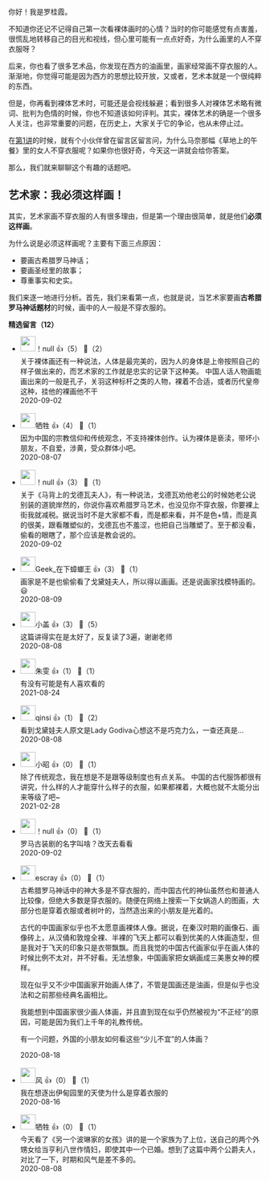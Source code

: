 你好！我是罗桂霞。

不知道你还记不记得自己第一次看裸体画时的心情？当时的你可能感觉有点害羞，很慌乱地转移自己的目光和视线，但心里可能有一点点好奇，为什么画里的人不穿衣服呀？

后来，你也看了很多艺术品，你发现在西方的油画里，画家经常画不穿衣服的人。渐渐地，你觉得可能是因为西方的思想比较开放，又或者，艺术本就是一个很纯粹的东西。

但是，你再看到裸体艺术时，可能还是会视线躲避；看到很多人对裸体艺术略有微词、批判为色情的时候，你也不知道该如何评判。其实，裸体艺术的确是一个很多人关注，也非常重要的问题，在历史上，大家关于它的争论，也从未停止过。

在[第1讲](https://time.geekbang.org/column/article/264354)的时候，就有个小伙伴曾在留言区留言问，为什么马奈那幅《草地上的午餐》里的女人不穿衣服呢？如果你也很好奇，今天这一讲就会给你答案。

那么，我们就来聊聊这个有趣的话题吧。

## 艺术家：我必须这样画！

其实，艺术家画不穿衣服的人有很多理由，但是第一个理由很简单，就是他们**必须这样画**。

为什么说是必须这样画呢？主要有下面三点原因：

- 要画古希腊罗马神话；
- 要画圣经里的故事；
- 尊重事实和史实。

我们来逐一地进行分析。首先，我们来看第一点，也就是说，当艺术家要画**古希腊罗马神话题材**的时候，画中的人一般是不穿衣服的。
<div><strong>精选留言（12）</strong></div><ul>
<li><img src="https://static001.geekbang.org/account/avatar/00/12/f5/73/f7d3a996.jpg" width="30px"><span>！null</span> 👍（5） 💬（2）<div>关于裸体画还有一种说法，人体是最完美的，因为人的身体是上帝按照自己的样子做出来的，而艺术家的工作就是忠实的记录下这种美。
中国人话人物画能画出来的一般是孔子，关羽这种标杆之类的人物，裸着不合适，或者历代皇帝这种，挂他的裸画他不干</div>2020-09-02</li><br/><li><img src="https://static001.geekbang.org/account/avatar/00/18/b5/ca/bba4d696.jpg" width="30px"><span>牺牲</span> 👍（4） 💬（1）<div>因为中国的宗教信仰和传统观念，不支持裸体创作。认为裸体是亵渎，带坏小朋友，不自爱，涉黄，受众群体小吧。</div>2020-08-07</li><br/><li><img src="https://static001.geekbang.org/account/avatar/00/12/f5/73/f7d3a996.jpg" width="30px"><span>！null</span> 👍（3） 💬（1）<div>关于《马背上的戈德瓦夫人》，有一种说法，戈德瓦劝他老公的时候她老公说别装的道貌岸然的，你说你喜欢希腊罗马艺术，也没见你不穿衣服，你要裸上街我就减税。据说当时不是大家都不看，而是都来看，并不是色+情，而是真的很美，跟看雕塑似的，戈德瓦也不羞涩，也把自己当雕塑了。至于都没看，偷看的眼瞎了，那个应该是教会说的。</div>2020-09-02</li><br/><li><img src="http://thirdwx.qlogo.cn/mmopen/vi_32/Qq6oLfOTgKzjiculoUDicdv7WoY1iabPfOTumibWeInVP2Mnod9XVPrNSClvIiaLbvtDlIjRnWUNaXcYwREGzlcaDog/132" width="30px"><span>Geek_在下蟑螂王</span> 👍（3） 💬（1）<div>画家是不是也偷偷看了戈黛娃夫人，所以得以画画。还是说画家找模特画的。😃</div>2020-08-09</li><br/><li><img src="https://static001.geekbang.org/account/avatar/00/0f/44/19/28074c40.jpg" width="30px"><span>小盖</span> 👍（3） 💬（5）<div>这篇讲得实在是太好了，反复读了3遍，谢谢老师</div>2020-08-08</li><br/><li><img src="https://static001.geekbang.org/account/avatar/00/0f/cd/e0/c85bb948.jpg" width="30px"><span>朱雯</span> 👍（1） 💬（1）<div>有没有可能是有人喜欢看的</div>2021-08-24</li><br/><li><img src="https://static001.geekbang.org/account/avatar/00/19/70/67/0c1359c2.jpg" width="30px"><span>qinsi</span> 👍（1） 💬（2）<div>看到戈黛娃夫人原文是Lady Godiva心想这不是巧克力么，一查还真是...</div>2020-08-08</li><br/><li><img src="https://static001.geekbang.org/account/avatar/00/14/3f/39/a4c2154b.jpg" width="30px"><span>小昭</span> 👍（0） 💬（1）<div>除了传统观念，我在想是不是跟等级制度也有点关系。
中国的古代服饰都很有讲究，什么样的人才能穿什么样子的衣服，如果都裸着，大概也就不太能分出来等级了吧~</div>2021-02-28</li><br/><li><img src="https://static001.geekbang.org/account/avatar/00/12/f5/73/f7d3a996.jpg" width="30px"><span>！null</span> 👍（0） 💬（1）<div>罗马古装剧的名字叫啥？改天去看看</div>2020-09-02</li><br/><li><img src="https://static001.geekbang.org/account/avatar/00/0f/92/6d/becd841a.jpg" width="30px"><span>escray</span> 👍（0） 💬（1）<div>古希腊罗马神话中的神大多是不穿衣服的，而中国古代的神仙虽然也和普通人比较像，但绝大多数是穿衣服的。随便在网络上搜索一下女娲造人的图画，大部分也是穿着衣服或者树叶的，当然造出来的小朋友是光着的。

古代的中国画家似乎也不太愿意画裸体人像。据说，在秦汉时期的画像石、画像砖上，从汉俑和敦煌全裸、半裸的飞天上都可以看到优美的人体画造型，但是我对于飞天的印象只是衣带飘飘。而且我觉的中国古代画家似乎在画人体的时候比例不太对，并不好看。无法想象，中国画家把女娲画成三美惠女神的模样。

现在似乎又不少中国画家开始画人体了，不管是国画还是油画，但是似乎也没法和之前那些经典名画相比。

我能想到中国画家很少画人体画，并且直到现在似乎仍然被视为“不正经”的原因，可能是因为我们上千年的礼教传统。

有一个问题，外国的小朋友如何看这些“少儿不宜”的人体画？</div>2020-08-18</li><br/><li><img src="https://static001.geekbang.org/account/avatar/00/10/71/22/b8c596b6.jpg" width="30px"><span>风</span> 👍（0） 💬（1）<div>我在想逐出伊甸园里的天使为什么是穿着衣服的</div>2020-08-16</li><br/><li><img src="https://static001.geekbang.org/account/avatar/00/18/b5/ca/bba4d696.jpg" width="30px"><span>牺牲</span> 👍（0） 💬（1）<div>今天看了《另一个波琳家的女孩》讲的是一个家族为了上位，送自己的两个外甥女给当亨利八世作情妇，即使其中一个已婚。想到了这篇中两个公爵夫人，对比了一下，时期和风气是差不多的。</div>2020-08-08</li><br/>
</ul>